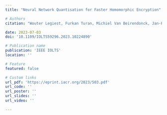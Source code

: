 ```yaml
---
title: "Neural Network Quantisation for Faster Homomorphic Encryption"

# Authors
citation: "Wouter Legiest, Furkan Turan, Michiel Van Beirendonck, Jan-Pieter D'Anvers, Ingrid Verbauwhede"

date: 2023-07-03
doi: '10.1109/IOLTS59296.2023.10224890'

# Publication name
publication: 'IEEE IOLTS'
location: ''

# Feature
featured: false

# Custom links
url_pdf: 'https://eprint.iacr.org/2023/503.pdf'
url_code: ''
url_poster: ''
url_slides: ''
url_video: ''

---
```


